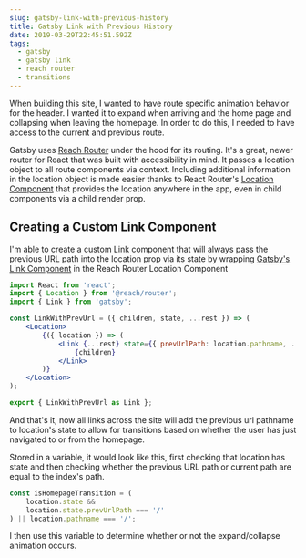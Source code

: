 ```yaml
---
slug: gatsby-link-with-previous-history
title: Gatsby Link with Previous History
date: 2019-03-29T22:45:51.592Z
tags:
  - gatsby
  - gatsby link
  - reach router
  - transitions
---
```

When building this site, I wanted to have route specific animation behavior for the header. I wanted it to expand when arriving and the home page and collapsing when leaving the homepage. In order to do this, I needed to have access to the current and previous route.

Gatsby uses [Reach Router](https://reach.tech/router/) under the hood for its routing. It's a great, newer router for React that was built with accessibility in mind. It passes a location object to all route components via context. Including additional information in the location object is made easier thanks to React Router's [Location Component](https://reach.tech/router/api/Location) that provides the location anywhere in the app, even in child components via a child render prop.

## Creating a Custom Link Component

I'm able to create a custom Link component that will always pass the previous URL path into the location prop via its state by wrapping [Gatsby's Link Component](https://www.gatsbyjs.org/docs/gatsby-link/) in the Reach Router Location Component

```jsx
import React from 'react';
import { Location } from '@reach/router';
import { Link } from 'gatsby';

const LinkWithPrevUrl = ({ children, state, ...rest }) => (
	<Location>
		{({ location }) => (
			<Link {...rest} state={{ prevUrlPath: location.pathname, ...state }}>
				{children}
			</Link>
		)}
	</Location>
);

export { LinkWithPrevUrl as Link };
```

And that's it, now all links across the site will add the previous url pathname to location's state to allow for transitions based on whether the user has just navigated to or from the homepage.

Stored in a variable, it would look like this, first checking that location has state and then checking whether the previous URL path or current path are equal to the index's path.

```javascript
const isHomepageTransition = (
    location.state &&
    location.state.prevUrlPath === '/'
) || location.pathname === '/';
```

I then use this variable to determine whether or not the expand/collapse animation occurs.
